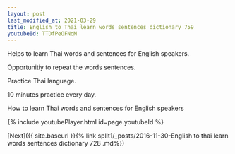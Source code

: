 ```yaml
---
layout: post
last_modified_at: 2021-03-29
title: English to Thai learn words sentences dictionary 759 
youtubeId: TTDfPeOFNqM
---
```

 
 
Helps to learn Thai words and sentences for English speakers.

Opportunitiy to repeat the words sentences. 

Practice Thai language. 
 
10 minutes practice every day. 
 
How to learn Thai words and sentences for English speakers 
 
{% include youtubePlayer.html id=page.youtubeId %}
 
 
[Next]({{ site.baseurl }}{% link  split1/_posts/2016-11-30-English to thai learn words sentences dictionary 728 .md%})
 
